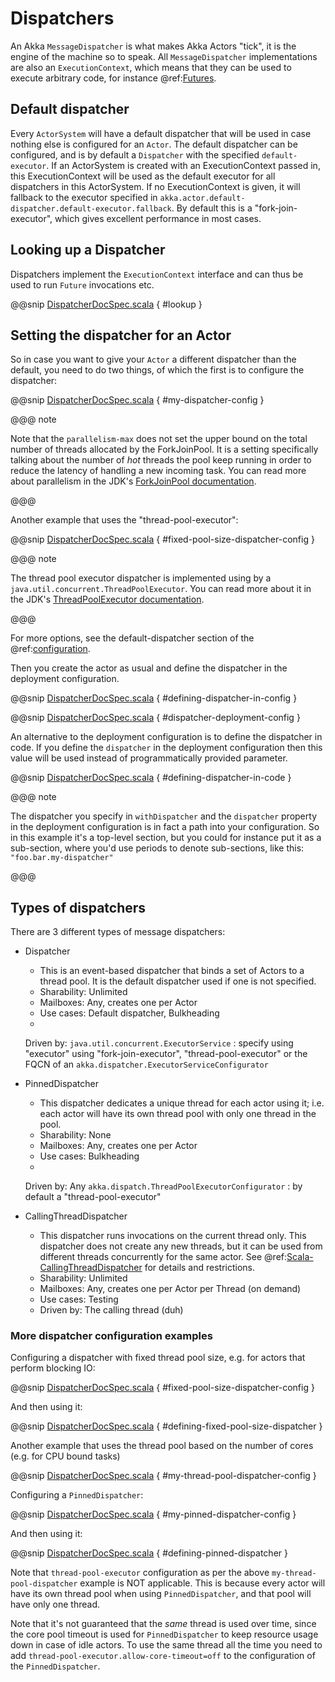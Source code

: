 # Dispatchers

An Akka `MessageDispatcher` is what makes Akka Actors "tick", it is the engine of the machine so to speak.
All `MessageDispatcher` implementations are also an `ExecutionContext`, which means that they can be used
to execute arbitrary code, for instance @ref:[Futures](futures.md).

## Default dispatcher

Every `ActorSystem` will have a default dispatcher that will be used in case nothing else is configured for an `Actor`.
The default dispatcher can be configured, and is by default a `Dispatcher` with the specified `default-executor`.
If an ActorSystem is created with an ExecutionContext passed in, this ExecutionContext will be used as the default executor for all
dispatchers in this ActorSystem. If no ExecutionContext is given, it will fallback to the executor specified in
`akka.actor.default-dispatcher.default-executor.fallback`. By default this is a "fork-join-executor", which
gives excellent performance in most cases.

<a id="dispatcher-lookup"></a>
## Looking up a Dispatcher

Dispatchers implement the `ExecutionContext` interface and can thus be used to run `Future` invocations etc.

@@snip [DispatcherDocSpec.scala]($code$/scala/docs/dispatcher/DispatcherDocSpec.scala) { #lookup }

## Setting the dispatcher for an Actor

So in case you want to give your `Actor` a different dispatcher than the default, you need to do two things, of which the first 
is to configure the dispatcher:

@@snip [DispatcherDocSpec.scala]($code$/scala/docs/dispatcher/DispatcherDocSpec.scala) { #my-dispatcher-config }

@@@ note

Note that the `parallelism-max` does not set the upper bound on the total number of threads
allocated by the ForkJoinPool. It is a setting specifically talking about the number of *hot*
threads the pool keep running in order to reduce the latency of handling a new incoming task.
You can read more about parallelism in the JDK's [ForkJoinPool documentation](https://docs.oracle.com/javase/8/docs/api/java/util/concurrent/ForkJoinPool.html).

@@@

Another example that uses the "thread-pool-executor":

>
@@snip [DispatcherDocSpec.scala]($code$/scala/docs/dispatcher/DispatcherDocSpec.scala) { #fixed-pool-size-dispatcher-config }

@@@ note

The thread pool executor dispatcher is implemented using by a `java.util.concurrent.ThreadPoolExecutor`.
You can read more about it in the JDK's [ThreadPoolExecutor documentation](https://docs.oracle.com/javase/8/docs/api/java/util/concurrent/ThreadPoolExecutor.html).

@@@

For more options, see the default-dispatcher section of the @ref:[configuration](general/configuration.md).

Then you create the actor as usual and define the dispatcher in the deployment configuration.

@@snip [DispatcherDocSpec.scala]($code$/scala/docs/dispatcher/DispatcherDocSpec.scala) { #defining-dispatcher-in-config }

@@snip [DispatcherDocSpec.scala]($code$/scala/docs/dispatcher/DispatcherDocSpec.scala) { #dispatcher-deployment-config }

An alternative to the deployment configuration is to define the dispatcher in code.
If you define the `dispatcher` in the deployment configuration then this value will be used instead
of programmatically provided parameter.

@@snip [DispatcherDocSpec.scala]($code$/scala/docs/dispatcher/DispatcherDocSpec.scala) { #defining-dispatcher-in-code }

@@@ note

The dispatcher you specify in `withDispatcher` and the `dispatcher` property in the deployment
configuration is in fact a path into your configuration.
So in this example it's a top-level section, but you could for instance put it as a sub-section,
where you'd use periods to denote sub-sections, like this: `"foo.bar.my-dispatcher"`

@@@

## Types of dispatchers

There are 3 different types of message dispatchers:

 * Dispatcher
    * This is an event-based dispatcher that binds a set of Actors to a thread pool. It is the default dispatcher
used if one is not specified.
    * Sharability: Unlimited
    * Mailboxes: Any, creates one per Actor
    * Use cases: Default dispatcher, Bulkheading
    * 
   Driven by: 
   `java.util.concurrent.ExecutorService`
   : specify using "executor" using "fork-join-executor",
"thread-pool-executor" or the FQCN of
an `akka.dispatcher.ExecutorServiceConfigurator`
   
 * PinnedDispatcher
    * This dispatcher dedicates a unique thread for each actor using it; i.e. each actor will have its own thread pool with only one thread in the pool.
    * Sharability: None
    * Mailboxes: Any, creates one per Actor
    * Use cases: Bulkheading
    * 
   Driven by: Any 
   `akka.dispatch.ThreadPoolExecutorConfigurator`
   : by default a "thread-pool-executor"
   
 * CallingThreadDispatcher
    * This dispatcher runs invocations on the current thread only. This dispatcher does not create any new threads,
but it can be used from different threads concurrently for the same actor. See @ref:[Scala-CallingThreadDispatcher](testing.md#scala-callingthreaddispatcher)
for details and restrictions.
    * Sharability: Unlimited
    * Mailboxes: Any, creates one per Actor per Thread (on demand)
    * Use cases: Testing
    * Driven by: The calling thread (duh)

### More dispatcher configuration examples

Configuring a dispatcher with fixed thread pool size, e.g. for actors that perform blocking IO:

@@snip [DispatcherDocSpec.scala]($code$/scala/docs/dispatcher/DispatcherDocSpec.scala) { #fixed-pool-size-dispatcher-config }

And then using it:

@@snip [DispatcherDocSpec.scala]($code$/scala/docs/dispatcher/DispatcherDocSpec.scala) { #defining-fixed-pool-size-dispatcher }

Another example that uses the thread pool based on the number of cores (e.g. for CPU bound tasks)

@@snip [DispatcherDocSpec.scala]($code$/scala/docs/dispatcher/DispatcherDocSpec.scala) { #my-thread-pool-dispatcher-config }

Configuring a `PinnedDispatcher`:

@@snip [DispatcherDocSpec.scala]($code$/scala/docs/dispatcher/DispatcherDocSpec.scala) { #my-pinned-dispatcher-config }

And then using it:

@@snip [DispatcherDocSpec.scala]($code$/scala/docs/dispatcher/DispatcherDocSpec.scala) { #defining-pinned-dispatcher }

Note that `thread-pool-executor` configuration as per the above `my-thread-pool-dispatcher` example is
NOT applicable. This is because every actor will have its own thread pool when using `PinnedDispatcher`,
and that pool will have only one thread.

Note that it's not guaranteed that the *same* thread is used over time, since the core pool timeout
is used for `PinnedDispatcher` to keep resource usage down in case of idle actors. To use the same
thread all the time you need to add `thread-pool-executor.allow-core-timeout=off` to the
configuration of the `PinnedDispatcher`.